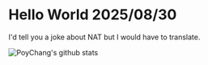 # Hello World 2025/08/30

I'd tell you a joke about NAT but I would have to translate.

![PoyChang's github stats](https://github-readme-stats.vercel.app/api?username=poychang&show_icons=true&theme=dracula)
